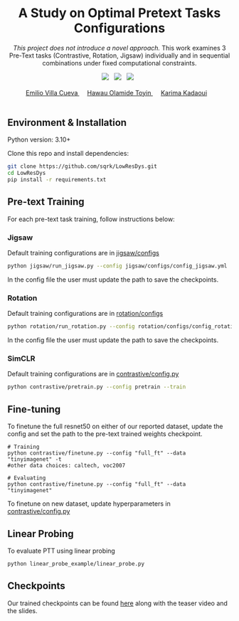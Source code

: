 <div align="center">

<h1> A Study on Optimal Pretext Tasks Configurations </h1>

<i> This project does not introduce a novel approach. </i> This work examines 3 Pre-Text tasks (Contrastive, Rotation, Jigsaw) individually and in sequential combinations under fixed computational constraints.

<a href=''> <a href='https://drive.google.com/drive/folders/1uzG_xTdJE9v9W20U5Jt2uiI7U1h1BeDP'><img src='https://img.shields.io/badge/ckpt-Weights-red'></a> &nbsp;  <a href='https://docs.google.com/presentation/d/1xwxsysijnPsu_Z-h-syFOEiTjEsmkP-ic9bmJBbUCpM/edit?usp=drive_link'><img src='https://img.shields.io/badge/project-Slides-green'></a> &nbsp; <a href='https://drive.google.com/file/d/1IjJD7SdX4MWvX3qQ95jeQZ1KpcYajVrN/view?usp=drive_link'><img src='https://img.shields.io/badge/teaser-Video-yellow'></a> &nbsp;

<div>
    <a href='https://www.linkedin.com/in/amirbek-djanibekov-a7788b201/' target='_blank'>Emilio Villa Cueva<sup> </a>&emsp;
    <a href='https://www.linkedin.com/in/toyinhawau/'> Hawau Olamide Toyin <sup></sup> </a>&emsp;
    <a href='https://www.linkedin.com/in/ajinkya-kulkarni-32b80a130/' target='_blank'>Karima Kadaoui<sup></a>&emsp;
</div>

<br>

</div>



## Environment & Installation

Python version: 3.10+

Clone this repo and install dependencies:
```bash
git clone https://github.com/sqrk/LowResDys.git
cd LowResDys
pip install -r requirements.txt
```


## Pre-text Training

For each pre-text task training, follow instructions below:

### Jigsaw
Default training configurations are in [jigsaw/configs](jigsaw/configs) 
```bash
python jigsaw/run_jigsaw.py --config jigsaw/configs/config_jigsaw.yml
```
In the config file the user must update the path to save the checkpoints.

### Rotation
Default training configurations are in [rotation/configs](rotation/configs) 
```bash
python rotation/run_rotation.py --config rotation/configs/config_rotation.yml
```
In the config file the user must update the path to save the checkpoints.

### SimCLR
Default training configurations are in [contrastive/config.py](./contrastive/config.py)
```bash
python contrastive/pretrain.py --config pretrain --train
```

## Fine-tuning

To finetune the full resnet50 on either of our reported dataset, update the config and set the path to the pre-text trained weights checkpoint. 

```
# Training
python contrastive/finetune.py --config "full_ft" --data "tinyimagenet" -t 
#other data choices: caltech, voc2007

# Evaluating
python contrastive/finetune.py --config "full_ft" --data "tinyimagenet" 
```

To finetune on new dataset, update hyperparameters in [contrastive/config.py](./contrastive/config.py)

## Linear Probing

To evaluate PTT using linear probing 

```bash 
python linear_probe_example/linear_probe.py
```

## Checkpoints
Our trained checkpoints can be found [here](https://drive.google.com/drive/folders/1uzG_xTdJE9v9W20U5Jt2uiI7U1h1BeDP?usp=sharing) along with the teaser video and the slides.



